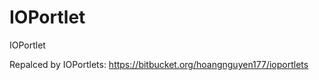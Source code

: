 IOPortlet
=========

IOPortlet


Repalced by IOPortlets: https://bitbucket.org/hoangnguyen177/ioportlets
